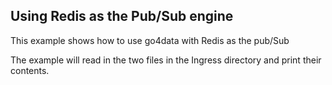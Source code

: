 ## Using Redis as the Pub/Sub engine
This example shows how to use go4data with Redis as the pub/Sub 

The example will read in the two files in the Ingress directory and print their contents. 
